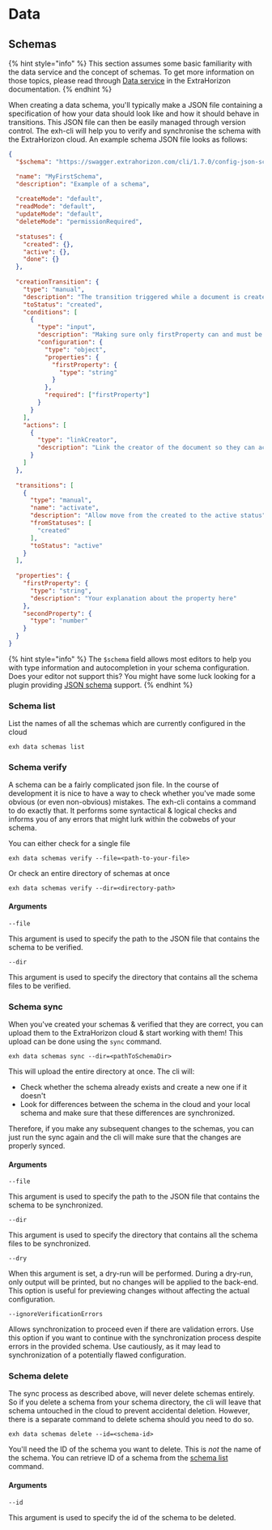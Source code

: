 # Data

## Schemas

{% hint style="info" %}
This section assumes some basic familiarity with the data service and the concept of schemas. To get more information on those topics, please read through [Data service](https://docs.extrahorizon.com/extrahorizon/for-developers/manage-data/data-service) in the ExtraHorizon documentation.
{% endhint %}

When creating a data schema, you'll typically make a JSON file containing a specification of how your data should look like and how it should behave in transitions. This JSON file can then be easily managed through version control. The exh-cli will help you to verify and synchronise the schema with the ExtraHorizon cloud. An example schema JSON file looks as follows:

```json
{
  "$schema": "https://swagger.extrahorizon.com/cli/1.7.0/config-json-schemas/Schema.json",

  "name": "MyFirstSchema",
  "description": "Example of a schema",
  
  "createMode": "default",
  "readMode": "default",
  "updateMode": "default",
  "deleteMode": "permissionRequired",
  
  "statuses": {
    "created": {},
    "active": {},
    "done": {}
  },
  
  "creationTransition": {
    "type": "manual",
    "description": "The transition triggered while a document is created",
    "toStatus": "created",
    "conditions": [
      {
        "type": "input",
        "description": "Making sure only firstProperty can and must be supplied",
        "configuration": {
          "type": "object",
          "properties": {
            "firstProperty": {
              "type": "string"
            }
          },
          "required": ["firstProperty"]
        }
      }
    ],
    "actions": [
      {
        "type": "linkCreator",
        "description": "Link the creator of the document so they can access it"
      }
    ]
  },
  
  "transitions": [
    {
      "type": "manual",
      "name": "activate",
      "description": "Allow move from the created to the active status",
      "fromStatuses": [
        "created"
      ],
      "toStatus": "active"
    }
  ],
  
  "properties": {
    "firstProperty": {
      "type": "string",
      "description": "Your explanation about the property here"
    },
    "secondProperty": {
      "type": "number"
    }
  }
}
```

{% hint style="info" %}
The `$schema` field allows most editors to help you with type information and autocompletion in your schema configuration. Does your editor not support this? You might have some luck looking for a plugin providing [JSON schema](https://json-schema.org/) support.
{% endhint %}

### Schema list

List the names of all the schemas which are currently configured in the cloud

```
exh data schemas list
```

### Schema verify

A schema can be a fairly complicated json file. In the course of development it is nice to have a way to check whether you've made some obvious (or even non-obvious) mistakes. The exh-cli contains a command to do exactly that. It performs some syntactical & logical checks and informs you of any errors that might lurk within the cobwebs of your schema.

You can either check for a single file

```
exh data schemas verify --file=<path-to-your-file>
```

Or check an entire directory of schemas at once

```
exh data schemas verify --dir=<directory-path> 
```

#### Arguments

`--file`

This argument is used to specify the path to the JSON file that contains the schema to be verified.

`--dir`

This argument is used to specify the directory that contains all the schema files to be verified.

### Schema sync

When you've created your schemas & verified that they are correct, you can upload them to the ExtraHorizon cloud & start working with them! This upload can be done using the `sync` command.

```
exh data schemas sync --dir=<pathToSchemaDir> 
```

This will upload the entire directory at once. The cli will:

* Check whether the schema already exists and create a new one if it doesn't
* Look for differences between the schema in the cloud and your local schema and make sure that these differences are synchronized.

Therefore, if you make any subsequent changes to the schemas, you can just run the sync again and the cli will make sure that the changes are properly synced.

#### Arguments

`--file`

This argument is used to specify the path to the JSON file that contains the schema to be synchronized.

`--dir`

This argument is used to specify the directory that contains all the schema files to be synchronized.

`--dry`

When this argument is set, a dry-run will be performed. During a dry-run, only output will be printed, but no changes will be applied to the back-end. This option is useful for previewing changes without affecting the actual configuration.

`--ignoreVerificationErrors`

Allows synchronization to proceed even if there are validation errors. Use this option if you want to continue with the synchronization process despite errors in the provided schema. Use cautiously, as it may lead to synchronization of a potentially flawed configuration.

### Schema delete

The sync process as described above, will never delete schemas entirely. So if you delete a schema from your schema directory, the cli will leave that schema untouched in the cloud to prevent accidental deletion. However, there is a separate command to delete schema should you need to do so.

```
exh data schemas delete --id=<schema-id>
```

You'll need the ID of the schema you want to delete. This is _not_ the name of the schema. You can retrieve ID of a schema from the [schema list](commands.md#schema-list) command.

#### Arguments

`--id`

This argument is used to specify the id of the schema to be deleted.
